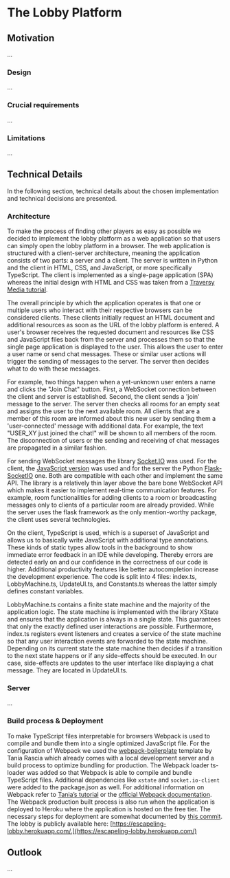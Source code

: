 # The Lobby Platform

## Motivation

...

### Design

...

### Crucial requirements

...

### Limitations

...

## Technical Details

In the following section, technical details about the chosen implementation and technical decisions are presented.

### Architecture
To make the process of finding other players as easy as possible we decided to implement the lobby platform as a web application so that users can simply open the lobby platform in a browser. The web application is structured with a client-server architecture, meaning the application consists of two parts: a server and a client. The server is written in Python and the client in HTML, CSS, and JavaScript, or more specifically TypeScript. The client is implemented as a single-page application (SPA) whereas the initial design with HTML and CSS was taken from a [Traversy Media tutorial](https://github.com/bradtraversy/chatcord).

The overall principle by which the application operates is that one or multiple users who interact with their respective browsers can be considered clients. These clients initially request an HTML document and additional resources as soon as the URL of the lobby platform is entered. A user's browser receives the requested document and resources like CSS and JavaScript files back from the server and processes them so that the single page application is displayed to the user. This allows the user to enter a user name or send chat messages. These or similar user actions will trigger the sending of messages to the server. The server then decides what to do with these messages.

For example, two things happen when a yet-unknown user enters a name and clicks the "Join Chat" button. First, a WebSocket connection between the client and server is established. Second, the client sends a 'join' message to the server. The server then checks all rooms for an empty seat and assigns the user to the next available room. All clients that are a member of this room are informed about this new user by sending them a 'user-connected' message with additional data. For example, the text "USER_XY just joined the chat!" will be shown to all members of the room. The disconnection of users or the sending and receiving of chat messages are propagated in a similar fashion.

For sending WebSocket messages the library [Socket.IO](https://socket.io/) was used. For the client, the [JavaScript version](https://socket.io/docs/v4/client-installation/) was used and for the server the Python [Flask-SocketIO](https://flask-socketio.readthedocs.io/en/latest/) one. Both are compatible with each other and implement the same API. The library is a relatively thin layer above the bare bone WebSocket API which makes it easier to implement real-time communication features. For example, room functionalities for adding clients to a room or broadcasting messages only to clients of a particular room are already provided. While the server uses the flask framework as the only mention-worthy package, the client uses several technologies.

On the client, TypeScript is used, which is a superset of JavaScript and allows us to basically write JavaScript with additional type annotations. These kinds of static types allow tools in the background to show immediate error feedback in an IDE while developing. Thereby errors are detected early on and our confidence in the correctness of our code is higher. Additional productivity features like better autocompletion increase the development experience. The code is split into 4 files: index.ts, LobbyMachine.ts, UpdateUI.ts, and Constants.ts whereas the latter simply defines constant variables.

LobbyMachine.ts contains a finite state machine and the majority of the application logic. The state machine is implemented with the library XState and ensures that the application is always in a single state. This guarantees that only the exactly defined user interactions are possible. Furthermore, index.ts registers event listeners and creates a service of the state machine so that any user interaction events are forwarded to the state machine. Depending on its current state the state machine then decides if a transition to the next state happens or if any side-effects should be executed. In our case, side-effects are updates to the user interface like displaying a chat message. They are located in UpdateUI.ts.

### Server

...

### Build process & Deployment

To make TypeScript files interpretable for browsers Webpack is used to compile and bundle them into a single optimized JavaScript file. For the configuration of Webpack we used the [webpack-boilerplate](https://github.com/taniarascia/webpack-boilerplate) template by Tania Rascia which already comes with a local development server and a build process to optimize bundling for production. The Webpack loader ts-loader was added so that Webpack is able to compile and bundle TypeScript files. Additional dependencies like `xstate` and `socket.io-client` were added to the package.json as well. For additional information on Webpack refer to [Tania’s tutorial](https://www.taniarascia.com/how-to-use-webpack/) or the [official Webpack documentation](https://webpack.js.org/guides/). The Webpack production built process is also run when the application is deployed to Heroku where the application is hosted on the free tier. The necessary steps for deployment are somewhat documented by [this commit](https://github.com/TobiObeck/escapeling-lobby/commit/8bbeab11db2a4a3d7402ed9a5490994a56880d00). The lobby is publicly available here: [https://escapeling-lobby.herokuapp.com/.](https://escapeling-lobby.herokuapp.com/)

## Outlook

...
